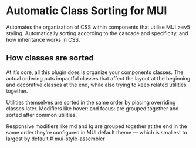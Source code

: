 
# Automatic Class Sorting for MUI

Automates the organization of CSS within components that utilise MUI >=v5 styling. Automatically sorting according to the cascade and specificity, and how inheritance works in CSS.

## How classes are sorted
At it’s core, all this plugin does is organize your components classes. The actual ordering puts impactful classes that affect the layout at the beginning and decorative classes at the end, while also trying to keep related utilities together.

Utilities themselves are sorted in the same order by placing overriding classes later. Modifiers like hover: and focus: are grouped together and sorted after common utilities.

Responsive modifiers like md and lg are grouped together at the end in the same order they’re configured in MUI default theme — which is smallest to largest by default.# mui-style-assembler

